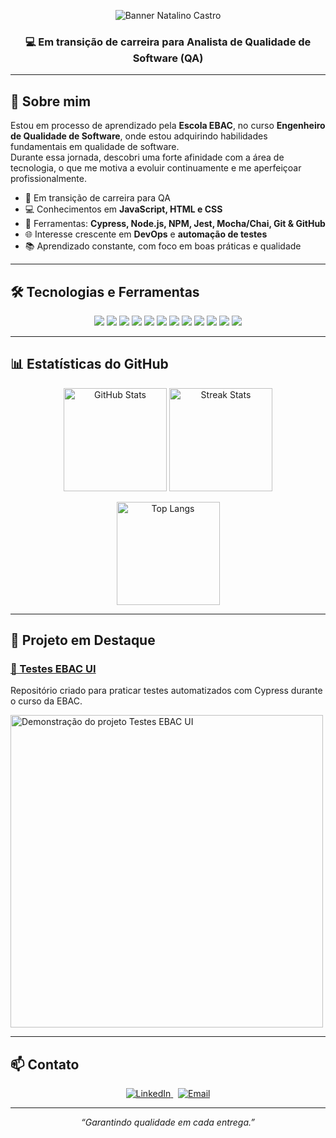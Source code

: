 <!-- Banner discreto -->
<p align="center">
  <img src="https://capsule-render.vercel.app/api?type=rect&color=0:0f2027,100:2c5364&height=80&section=header&text=Natalino%20(Nato%20Castro)%20|%20QA%20em%20Formação&fontSize=24&fontColor=ffffff&animation=fadeIn" alt="Banner Natalino Castro" />
</p>

<h3 align="center">💻 Em transição de carreira para Analista de Qualidade de Software (QA)</h3>

---

## 🧠 Sobre mim

Estou em processo de aprendizado pela **Escola EBAC**, no curso **Engenheiro de Qualidade de Software**, onde estou adquirindo habilidades fundamentais em qualidade de software.  
Durante essa jornada, descobri uma forte afinidade com a área de tecnologia, o que me motiva a evoluir continuamente e me aperfeiçoar profissionalmente.

- 💼 Em transição de carreira para QA  
- 💻 Conhecimentos em **JavaScript, HTML e CSS**  
- 🧪 Ferramentas: **Cypress, Node.js, NPM, Jest, Mocha/Chai, Git & GitHub**  
- 🌐 Interesse crescente em **DevOps** e **automação de testes**  
- 📚 Aprendizado constante, com foco em boas práticas e qualidade

---

## 🛠️ Tecnologias e Ferramentas

<p align="center">
  <img src="https://img.shields.io/badge/JavaScript-F7DF1E?style=for-the-badge&logo=javascript&logoColor=black" />
  <img src="https://img.shields.io/badge/HTML5-E34F26?style=for-the-badge&logo=html5&logoColor=white" />
  <img src="https://img.shields.io/badge/CSS3-1572B6?style=for-the-badge&logo=css3&logoColor=white" />
  <img src="https://img.shields.io/badge/Cypress-17202C?style=for-the-badge&logo=cypress&logoColor=white" />
  <img src="https://img.shields.io/badge/Node.js-339933?style=for-the-badge&logo=nodedotjs&logoColor=white" />
  <img src="https://img.shields.io/badge/Git-F05032?style=for-the-badge&logo=git&logoColor=white" />
  <img src="https://img.shields.io/badge/GitHub-181717?style=for-the-badge&logo=github&logoColor=white" />
  <img src="https://img.shields.io/badge/Jest-C21325?style=for-the-badge&logo=jest&logoColor=white" />
  <img src="https://img.shields.io/badge/Mocha-8D6748?style=for-the-badge&logo=mocha&logoColor=white" />
  <img src="https://img.shields.io/badge/SQL-336791?style=for-the-badge&logo=postgresql&logoColor=white" />
  <img src="https://img.shields.io/badge/Postman-FF6C37?style=for-the-badge&logo=postman&logoColor=white" />
  <img src="https://img.shields.io/badge/Jira-0052CC?style=for-the-badge&logo=jira&logoColor=white" />
</p>

---

## 📊 Estatísticas do GitHub

<p align="center">
  <img src="https://github-readme-stats.vercel.app/api?username=NatoPereira&show_icons=true&theme=tokyonight&include_all_commits=true&count_private=true" alt="GitHub Stats" height="165"/>
  <img src="https://github-readme-streak-stats.herokuapp.com/?user=NatoPereira&theme=tokyonight" alt="Streak Stats" height="165"/>
</p>

<p align="center">
  <img src="https://github-readme-stats.vercel.app/api/top-langs/?username=NatoPereira&layout=compact&theme=tokyonight" alt="Top Langs" height="165"/>
</p>

---

## 📌 Projeto em Destaque

### [🧪 Testes EBAC UI](https://github.com/NatoPereira/testes-ebac-ui)
Repositório criado para praticar testes automatizados com Cypress durante o curso da EBAC.

<p>
  <img src="https://github.com/NatoPereira/testes-ebac-ui/blob/main/assets/testes-ebac-ui.gif?raw=true" alt="Demonstração do projeto Testes EBAC UI" width="500"/>
</p>

---

## 📫 Contato

<p align="center">
  <a href="https://www.linkedin.com/in/natocastro">
    <img src="https://img.shields.io/badge/LinkedIn-0077B5?style=for-the-badge&logo=linkedin&logoColor=white" alt="LinkedIn"/>
  </a>
  &nbsp;
  <a href="mailto:natocastro@outlook.com">
    <img src="https://img.shields.io/badge/Email-0078D4?style=for-the-badge&logo=microsoft-outlook&logoColor=white" alt="Email"/>
  </a>
</p>

---

<p align="center"><em>“Garantindo qualidade em cada entrega.”</em></p>
